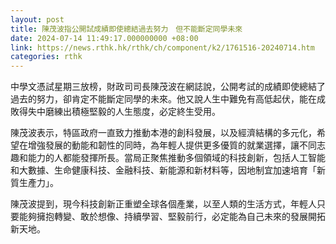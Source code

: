 ```yaml
---
layout: post
title: 陳茂波指公開試成績即使總結過去努力　但不能斷定同學未來
date: 2024-07-14 11:49:17.000000000 +08:00
link: https://news.rthk.hk/rthk/ch/component/k2/1761516-20240714.htm
categories: rthk
---
```


中學文憑試星期三放榜，財政司司長陳茂波在網誌說，公開考試的成績即使總結了過去的努力，卻肯定不能斷定同學的未來。他又說人生中難免有高低起伏，能在成敗得失中磨練出積極堅毅的人生態度，必定終生受用。

陳茂波表示，特區政府一直致力推動本港的創科發展，以及經濟結構的多元化，希望在增強發展的動能和韌性的同時，為年輕人提供更多優質的就業選擇，讓不同志趣和能力的人都能發揮所長。當局正聚焦推動多個領域的科技創新，包括人工智能和大數據、生命健康科技、金融科技、新能源和新材料等，因地制宜加速培育「新質生產力」。

陳茂波提到，現今科技創新正重塑全球各個產業，以至人類的生活方式，年輕人只要能夠擁抱轉變、敢於想像、持續學習、堅毅前行，必定能為自己未來的發展開拓新天地。
